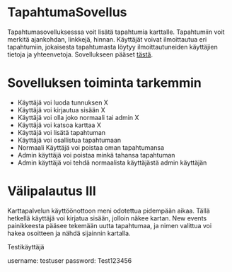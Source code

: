 # TapahtumaSovellus

Tapahtumasovelluksesssa voit lisätä tapahtumia karttalle. Tapahtumiin voit merkitä ajankohdan, linkkejä, hinnan. Käyttäjät voivat ilmoittautua eri tapahtumiin, jokaisesta tapahtumasta löytyy ilmoittautuneiden käyttäjien tietoja ja yhteenvetoja. Sovellukseen pääset [tästä](https://tapahtuma-sovellus.herokuapp.com).

# Sovelluksen toiminta tarkemmin

- Käyttäjä voi luoda tunnuksen X
- Käyttäjä voi kirjautua sisään X
- Käyttäjä voi olla joko normaali tai admin X
- Käyttäjä voi katsoa karttaa X
- Käyttäjä voi lisätä tapahtuman
- Käyttäjä voi osallistua tapahtumaan
- Normaali Käyttäjä voi poistaa oman tapahtumansa
- Admin käyttäjä voi poistaa minkä tahansa tapahtuman
- Admin käyttäjä voi tehdä normaalista käyttäjästä admin käyttäjän

# Välipalautus III

Karttapalvelun käyttöönottoon meni odotettua pidempään aikaa. Tällä hetkellä käyttäjä voi kirjatua sisään, jolloin näkee kartan. New events painikkeesta pääsee tekemään uutta tapahtumaa, ja nimen valittua voi hakea osoitteen ja nähdä sijainnin kartalla.

Testikäyttäjä

username: testuser
password: Test123456

